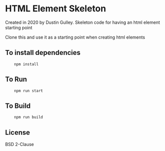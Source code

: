 # HTML Element Skeleton

Created in 2020 by Dustin Gulley. 
Skeleton code for having an html element starting point

Clone this and use it as a starting point when creating html elements

## To install dependencies
        npm install

## To Run
        npm run start

## To Build
        npm run build

## License
BSD 2-Clause